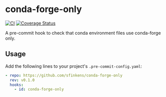 # conda-forge-only

[![CI](https://github.com/sfinkens/conda-forge-only/workflows/CI/badge.svg?branch=main)](https://github.com/sfinkens/conda-forge-only/actions?query=workflow%3A%22CI%22)
[![Coverage Status](https://coveralls.io/repos/github/sfinkens/conda-forge-only/badge.svg?branch=main)](https://coveralls.io/github/sfinkens/conda-forge-only?branch=main)


A pre-commit hook to check that conda environment files use conda-forge only.

## Usage

Add the following lines to your project's `.pre-commit-config.yaml`:

```yaml
- repo: https://github.com/sfinkens/conda-forge-only
  rev: v0.1.0
  hooks:
    - id: conda-forge-only
```
